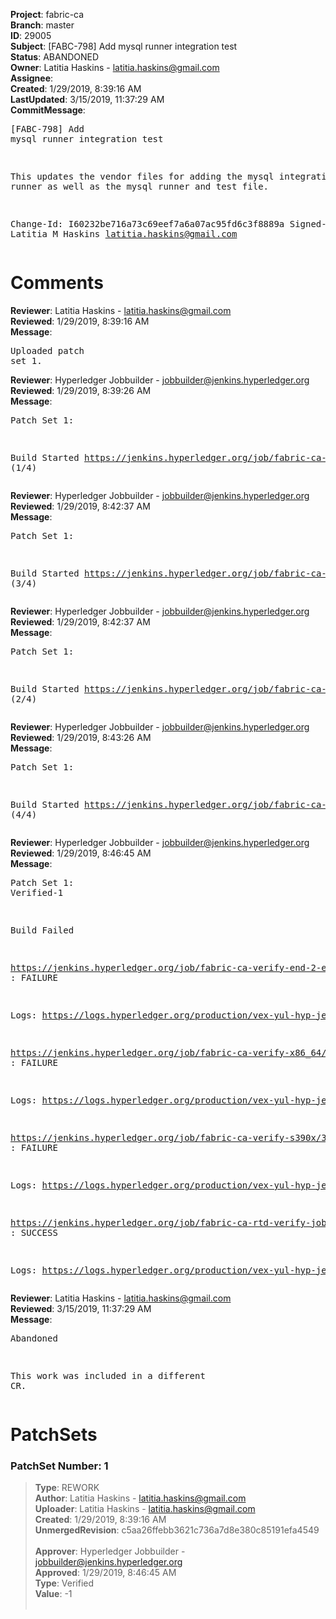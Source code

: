<strong>Project</strong>: fabric-ca<br><strong>Branch</strong>: master<br><strong>ID</strong>: 29005<br><strong>Subject</strong>: [FABC-798] Add mysql runner integration test<br><strong>Status</strong>: ABANDONED<br><strong>Owner</strong>: Latitia Haskins - latitia.haskins@gmail.com<br><strong>Assignee</strong>:<br><strong>Created</strong>: 1/29/2019, 8:39:16 AM<br><strong>LastUpdated</strong>: 3/15/2019, 11:37:29 AM<br><strong>CommitMessage</strong>:<br><pre>[FABC-798] Add mysql runner integration test

This updates the vendor files for adding the mysql
integration test runner as well as the mysql runner
and test file.

Change-Id: I60232be716a73c69eef7a6a07ac95fd6c3f8889a
Signed-off-by: Latitia M Haskins <latitia.haskins@gmail.com>
</pre><h1>Comments</h1><strong>Reviewer</strong>: Latitia Haskins - latitia.haskins@gmail.com<br><strong>Reviewed</strong>: 1/29/2019, 8:39:16 AM<br><strong>Message</strong>: <pre>Uploaded patch set 1.</pre><strong>Reviewer</strong>: Hyperledger Jobbuilder - jobbuilder@jenkins.hyperledger.org<br><strong>Reviewed</strong>: 1/29/2019, 8:39:26 AM<br><strong>Message</strong>: <pre>Patch Set 1:

Build Started https://jenkins.hyperledger.org/job/fabric-ca-verify-s390x/3672/ (1/4)</pre><strong>Reviewer</strong>: Hyperledger Jobbuilder - jobbuilder@jenkins.hyperledger.org<br><strong>Reviewed</strong>: 1/29/2019, 8:42:37 AM<br><strong>Message</strong>: <pre>Patch Set 1:

Build Started https://jenkins.hyperledger.org/job/fabric-ca-verify-end-2-end-x86_64/996/ (3/4)</pre><strong>Reviewer</strong>: Hyperledger Jobbuilder - jobbuilder@jenkins.hyperledger.org<br><strong>Reviewed</strong>: 1/29/2019, 8:42:37 AM<br><strong>Message</strong>: <pre>Patch Set 1:

Build Started https://jenkins.hyperledger.org/job/fabric-ca-rtd-verify-job/262/ (2/4)</pre><strong>Reviewer</strong>: Hyperledger Jobbuilder - jobbuilder@jenkins.hyperledger.org<br><strong>Reviewed</strong>: 1/29/2019, 8:43:26 AM<br><strong>Message</strong>: <pre>Patch Set 1:

Build Started https://jenkins.hyperledger.org/job/fabric-ca-verify-x86_64/3569/ (4/4)</pre><strong>Reviewer</strong>: Hyperledger Jobbuilder - jobbuilder@jenkins.hyperledger.org<br><strong>Reviewed</strong>: 1/29/2019, 8:46:45 AM<br><strong>Message</strong>: <pre>Patch Set 1: Verified-1

Build Failed 

https://jenkins.hyperledger.org/job/fabric-ca-verify-end-2-end-x86_64/996/ : FAILURE

Logs: https://logs.hyperledger.org/production/vex-yul-hyp-jenkins-3/fabric-ca-verify-end-2-end-x86_64/996

https://jenkins.hyperledger.org/job/fabric-ca-verify-x86_64/3569/ : FAILURE

Logs: https://logs.hyperledger.org/production/vex-yul-hyp-jenkins-3/fabric-ca-verify-x86_64/3569

https://jenkins.hyperledger.org/job/fabric-ca-verify-s390x/3672/ : FAILURE

Logs: https://logs.hyperledger.org/production/vex-yul-hyp-jenkins-3/fabric-ca-verify-s390x/3672

https://jenkins.hyperledger.org/job/fabric-ca-rtd-verify-job/262/ : SUCCESS

Logs: https://logs.hyperledger.org/production/vex-yul-hyp-jenkins-3/fabric-ca-rtd-verify-job/262</pre><strong>Reviewer</strong>: Latitia Haskins - latitia.haskins@gmail.com<br><strong>Reviewed</strong>: 3/15/2019, 11:37:29 AM<br><strong>Message</strong>: <pre>Abandoned

This work was included in a different CR.</pre><h1>PatchSets</h1><h3>PatchSet Number: 1</h3><blockquote><strong>Type</strong>: REWORK<br><strong>Author</strong>: Latitia Haskins - latitia.haskins@gmail.com<br><strong>Uploader</strong>: Latitia Haskins - latitia.haskins@gmail.com<br><strong>Created</strong>: 1/29/2019, 8:39:16 AM<br><strong>UnmergedRevision</strong>: c5aa26ffebb3621c736a7d8e380c85191efa4549<br><br><strong>Approver</strong>: Hyperledger Jobbuilder - jobbuilder@jenkins.hyperledger.org<br><strong>Approved</strong>: 1/29/2019, 8:46:45 AM<br><strong>Type</strong>: Verified<br><strong>Value</strong>: -1<br><br></blockquote>